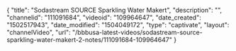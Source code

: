 {
    "title": "Sodastream SOURCE Sparkling Water Makert",
    "description": "",
    "channelid": "111091684",
    "videoid": "109964647",
    "date_created": "1502517943",
    "date_modified": "1504049172",
    "type": "captivate",
    "layout": "channelVideo",
    "url": "\/bbbusa-latest-videos\/sodastream-source-sparkling-water-makert-2-notes\/111091684-109964647"
}